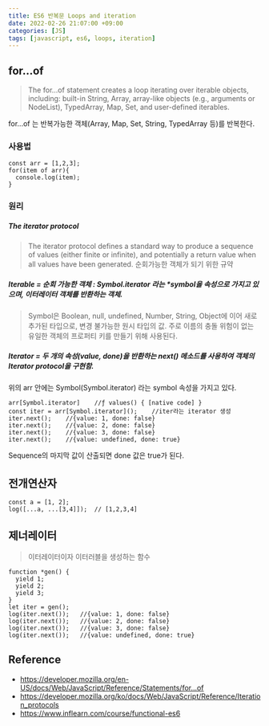 ```yaml
---
title: ES6 반복문 Loops and iteration
date: 2022-02-26 21:07:00 +09:00
categories: [JS]
tags: [javascript, es6, loops, iteration]
---
```


## for...of
> The for...of statement creates a loop iterating over iterable objects, including: built-in String, Array, array-like objects (e.g., arguments or NodeList), TypedArray, Map, Set, and user-defined iterables.

for...of 는 반복가능한 객체(Array, Map, Set, String, TypedArray 등)를 반복한다.   


### 사용법
`````
const arr = [1,2,3];
for(item of arr){
  console.log(item);
}
`````

### 원리
##### The iterator protocol
> The iterator protocol defines a standard way to produce a sequence of values (either finite or infinite), and potentially a return value when all values have been generated.
> 순회가능한 객체가 되기 위한 규약

##### Iterable = 순회 가능한 객체 : Symbol.iterator 라는 *symbol을 속성으로 가지고 있으며, 이터레이터 객체를 반환하는 객체.   
>Symbol은 Boolean, null, undefined, Number, String, Object에 이어 새로 추가된 타입으로, 변경 불가능한 원시 타입의 값. 주로 이름의 충돌 위험이 없는 유일한 객체의 프로퍼티 키를 만들기 위해 사용된다.


##### Iterator = 두 개의 속성(value, done)을 반환하는 next() 메소드를 사용하여 객체의 Iterator protocol을 구현함.   

위의 arr 안에는 Symbol(Symbol.iterator) 라는 symbol 속성을 가지고 있다.   

`````
arr[Symbol.iterator]	//ƒ values() { [native code] }
const iter = arr[Symbol.iterator]();	//iter라는 iterator 생성
iter.next();	//{value: 1, done: false}
iter.next();	//{value: 2, done: false}
iter.next();	//{value: 3, done: false}
iter.next();	//{value: undefined, done: true}
`````
Sequence의 마지막 값이 산출되면 done 값은 true가 된다.   

## 전개연산자
`````
const a = [1, 2];
log([...a, ...[3,4]]);	// [1,2,3,4]
`````


## 제너레이터
> 이터레이터이자 이터러블을 생성하는 함수

`````
function *gen() {
  yield 1;
  yield 2;
  yield 3;
}
let iter = gen();
log(iter.next());	//{value: 1, done: false}
log(iter.next());	//{value: 2, done: false}
log(iter.next());	//{value: 3, done: false}
log(iter.next());	//{value: undefined, done: true}
`````







## Reference
- https://developer.mozilla.org/en-US/docs/Web/JavaScript/Reference/Statements/for...of
- https://developer.mozilla.org/ko/docs/Web/JavaScript/Reference/Iteration_protocols
- https://www.inflearn.com/course/functional-es6






